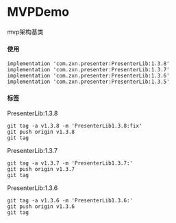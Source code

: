 # MVPDemo
mvp架构基类

#### 使用
```
implementation 'com.zxn.presenter:PresenterLib:1.3.8'
implementation 'com.zxn.presenter:PresenterLib:1.3.7'
implementation 'com.zxn.presenter:PresenterLib:1.3.6'
implementation 'com.zxn.presenter:PresenterLib:1.3.5'
```

#### 标签

PresenterLib:1.3.8
```
git tag -a v1.3.8 -m 'PresenterLib1.3.8:fix'
git push origin v1.3.8
git tag
```

PresenterLib:1.3.7
```
git tag -a v1.3.7 -m 'PresenterLib1.3.7:'
git push origin v1.3.7
git tag
```

PresenterLib:1.3.6
```
git tag -a v1.3.6 -m 'PresenterLib1.3.6:'
git push origin v1.3.6
git tag
```
